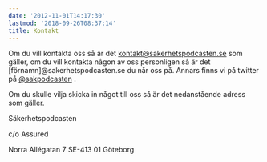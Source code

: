```yaml
---
date: '2012-11-01T14:17:30'
lastmod: '2018-09-26T08:37:14'
title: Kontakt
---
```

Om du vill kontakta oss så är det [kontakt@sakerhetspodcasten.se](mailto:kontakt@sakerhetspodcasten.se)
som gäller, om du vill kontakta någon av oss personligen så är det [förnamn]@sakerhetspodcasten.se
du når oss på. Annars finns vi på twitter på [@sakpodcasten](http://twitter.com/sakpodcasten) .

Om du skulle vilja skicka in något till oss så är det nedanstående adress som gäller.

 

Säkerhetspodcasten

c/o Assured

Norra Allégatan 7
SE-413 01 Göteborg
